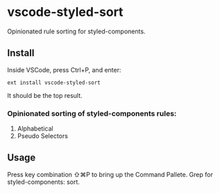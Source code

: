 # vscode-styled-sort
Opinionated rule sorting for styled-components.

## Install
Inside VSCode, press Ctrl+P, and enter:
```
ext install vscode-styled-sort
```
It should be the top result.

### Opinionated sorting of styled-components rules:
1) Alphabetical
2) Pseudo Selectors

## Usage
Press key combination ⇧⌘P to bring up the Command Pallete. Grep for styled-components: sort. 
